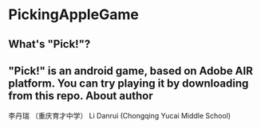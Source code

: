 PickingAppleGame
================================================
What's "Pick!"?
-----------------
"Pick!" is an android game, based on Adobe AIR platform.
You can try playing it by downloading from this repo.
About author
-----------------
李丹瑞 （重庆育才中学）
Li Danrui (Chongqing Yucai Middle School)
